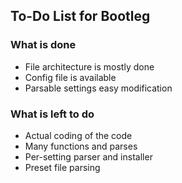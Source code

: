## To-Do List for Bootleg

### What is done

* File architecture is mostly done
* Config file is available
* Parsable settings easy modification

### What is left to do

* Actual coding of the code
* Many functions and parses
* Per-setting parser and installer
* Preset file parsing